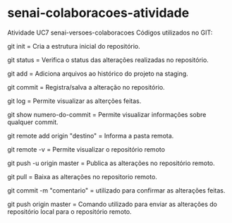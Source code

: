 # senai-colaboracoes-atividade
Atividade UC7
senai-versoes-colaboracoes
Códigos utilizados no GIT:

git init = Cria a estrutura inicial do repositório.

git status = Verifica o status das alterações realizadas no repositório.

git add = Adiciona arquivos ao histórico do projeto na staging.

git commit = Registra/salva a alteração no repositório.

git log = Permite visualizar as alterções feitas.

git show numero-do-commit = Permite visualizar informações sobre qualquer commit.

git remote add origin "destino" = Informa a pasta remota.

git remote -v = Permite visualizar o repositório remoto

git push -u origin master = Publica as alterações no repositório remoto.

git pull = Baixa as alterações no repositorio remoto.

git commit -m "comentario" = utilizado para confirmar as alterações feitas.

git push origin master = Comando utilizado para enviar as alterações do repositório local para o repositório remoto.
